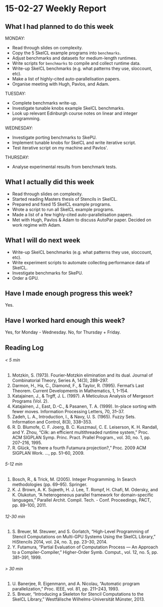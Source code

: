 # 15-02-27 Weekly Report

## What I had planned to do this week

MONDAY:
* Read through slides on complexity.
* Copy the 5 SkelCL example programs into `benchmarks`.
* Adjust benchmarks and datasets for medium-length runtimes.
* Write scripts for `benchmarks` to compile and collect runtime data.
* Write-up SkelCL benchmarks (e.g. what patterns they use, sloccount,
  etc).
* Make a list of highly-cited auto-parallelisation papers.
* Organise meeting with Hugh, Pavlos, and Adam.

TUESDAY:
* Complete benchmarks write-up.
* Investigate tunable knobs example SkelCL benchmarks.
* Look up relevant Edinburgh course notes on linear and integer
programming.

WEDNESDAY:
* Investigate porting benchmarks to SkePU.
* Implement tunable knobs for SkelCL and write iterative script.
* Test iterative script on my machine and Pavlos'.

THURSDAY:
* Analyse experimental results from benchmark tests.

## What I actually did this week

* Read through slides on complexity.
* Started reading Masters thesis of Stencils in SkelCL.
* Prepared and fixed 15 SkelCL example programs.
* Wrote a script to run all SkelCL example programs.
* Made a list of a few highly-cited auto-parallelisation papers.
* Met with Hugh, Pavlos & Adam to discuss AutoPar paper. Decided on
  work regime with Adam.

## What I will do next week

* Write-up SkelCL benchmarks (e.g. what patterns they use, sloccount,
  etc).
* Write experiment scripts to automate collecting performance data of
  SkelCL.
* Investigate benchmarks for SkePU.
* Order a GPU.

## Have I made enough progress this week?

Yes.

## Have I worked hard enough this week?

Yes, for Monday - Wednesday. No, for Thursday + Friday.

## Reading Log
###### < 5 min

1. Motzkin, S. (1973). Fourier-Motzkin elimination and its
   dual. Journal of Combinatorial Theory, Series A, 14(3), 288–297.
1. Darmon, H., Ha, C., Diamond, F., & Taylor, R. (1995). Fermat’s Last
   Theorem. Current Developments in Mathematics, 1, 1–154.
1. Katajainen, J., & Trgff, J. L. (1997). A Meticulous Analysis of
   Mergesort Programs (Vol. 2).
1. Katajainen, J., East, D.-C., & Pasanen, T. A. (1999). In-place
   sorting with fewer moves. Information Processing Letters, 70,
   31–37.
1. Zadeh, L. A., Introduction, I., & Navy, U. S. (1965). Fuzzy
   Sets. Information and Control, 8(3), 338–353.
1. R. D. Blumofe, C. F. Joerg, B. C. Kuszmaul, C. E. Leiserson,
   K. H. Randall, and Y. Zhou, “Cilk: an efficient multithreaded
   runtime system,” Proc. ACM SIGPLAN Symp. Princ. Pract. Prallel
   Program., vol. 30, no. 1, pp. 207–216, 1995.
1. R. Glück, “Is there a fourth Futamura projection?,” Proc. 2009 ACM
   SIGPLAN Work. …, pp. 51–60, 2009.

###### 5-12 min

1. Bosch, R., & Trick, M. (2005). Integer Programming. In Search
   methodologies (pp. 69–95). Springer.
1. K. J. Brown, A. K. Sujeeth, H. J. Lee, T. Rompf, H. Chafi,
   M. Odersky, and K. Olukotun, “A heterogeneous parallel framework
   for domain-specific languages,” Parallel Archit. Compil. Tech. -
   Conf. Proceedings, PACT, pp. 89–100, 2011.

###### 12-30 min

1. S. Breuer, M. Steuwer, and S. Gorlatch, “High-Level Programming of
   Stencil Computations on Multi-GPU Systems Using the SkelCL
   Library,” HiStencils 2014, vol. 24, no. 3, pp. 23–30, 2014.
1. Y. Futamura, “Partial Evaluation of Computation Process — An
   Approach to a Compiler-Compiler,” Higher-Order Symb. Comput.,
   vol. 12, no. 5, pp. 381–391, 1999.

###### > 30 min

1. U. Banerjee, R. Eigenmann, and A. Nicolau, “Automatic program
   parallelization,” Proc. IEEE, vol. 81, pp. 211–243, 1993.
1. S. Breuer, “Introducing a Skeleton for Stencil Computations to the
   SkelCL Library,” Westfälische Wilhelms-Universität Münster, 2013.
